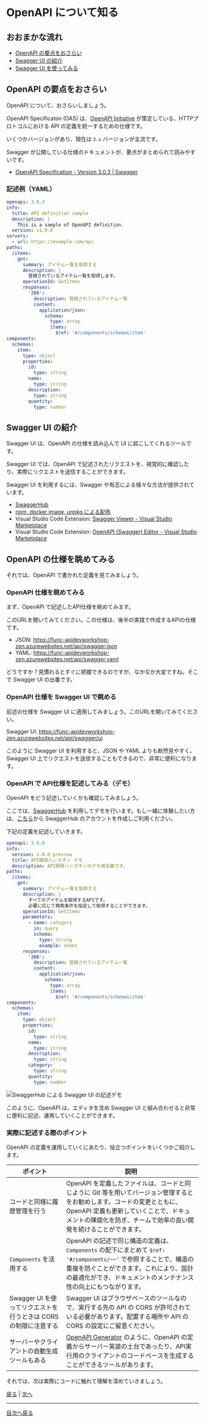 # OpenAPI について知る

## おおまかな流れ

- [OpenAPI の要点をおさらい](#openapi-の要点をおさらい)
- [Swagger UI の紹介](#swagger-ui-の紹介)
- [Swagger UI を使ってみる](#swagger-ui-を使ってみる)

## OpenAPI の要点をおさらい

OpenAPI について、おさらいしましょう。

OpenAPI Specificaton (OAS) は、[OpenAPI Initiative](https://www.openapis.org/) が策定している、HTTPプロトコルにおける API の定義を統一するための仕様です。

いくつかバージョンがあり、現在は `3.x` バージョンが主流です。

Swagger が公開している仕様のドキュメントが、要点がまとめられて読みやすいです。

- [OpenAPI Specification - Version 3.0.3 | Swagger](https://swagger.io/specification/)

### 記述例（YAML）

```yml
openapi: 3.0.3
info:
  title: API definition sample
  description: |
    This is a sample of OpenAPI definition.
  version: v1.0.0
servers:
  - url: https://example.com/api
paths:
  /items:
    get:
      summary: アイテム一覧を取得する
      description: |
        登録されているアイテム一覧を取得します。
      operationId: GetItems
      responses:
        '200':
          description: 登録されているアイテム一覧
          content:
            application/json:
              schema:
                type: array
                items:
                  $ref: '#/components/schemas/item'
components:
  schemas:
    item:
      type: object
      properties:
        id:
          type: string
        name:
          type: string
        description:
          type: string
        quantity:
          type: number
```

## Swagger UI の紹介

Swagger UI は、OpenAPI の仕様を読み込んで UI に起こしてくれるツールです。

Swagger UI では、OpenAPI で記述されたリクエストを、視覚的に確認したり、実際にリクエストを送信することができます。

Swagger UI を利用するには、Swagger や有志による様々な方法が提供されています。

- [SwaggerHub](https://swagger.io/tools/swaggerhub/)
- [npm, docker image, unpkg による配布](https://github.com/swagger-api/swagger-ui/blob/master/docs/usage/installation.md)
- Visual Studio Code Extension: [Swagger Viewer - Visual Studio Marketplace](https://marketplace.visualstudio.com/items?itemName=Arjun.swagger-viewer)
- Visual Studio Code Extension: [OpenAPI (Swagger) Editor - Visual Studio Marketplace](https://marketplace.visualstudio.com/items?itemName=42Crunch.vscode-openapi)

## OpenAPI の仕様を眺めてみる

それでは、OpenAPI で書かれた定義を見てみましょう。

### OpenAPI 仕様を眺めてみる

まず、OpenAPI で記述したAPI仕様を眺めてみます。

このURLを開いてみてください。この仕様は、後半の実践で作成するAPIの仕様です。

- JSON: https://func-apidevworkshop-zen.azurewebsites.net/api/swagger.json
- YAML: https://func-apidevworkshop-zen.azurewebsites.net/api/swagger.yaml

どうですか？見慣れるとすぐに把握できるのですが、なかなか大変ですね。そこで Swagger UI の出番です。

### OpenAPI 仕様を Swagger UI で眺める

前述の仕様を Swagger UI に適用してみましょう。このURLを開いてみてください。

Swagger UI: https://func-apidevworkshop-zen.azurewebsites.net/api/swagger/ui

このように Swagger UI を利用すると、JSON や YAML よりも断然見やすく、Swagger UI 上でリクエストを送信することもできるので、非常に便利になります。

### OpenAPI で API仕様を記述してみる（デモ）

OpenAPI をどう記述していくかも確認してみましょう。

ここでは、[SwaggerHub](https://app.swaggerhub.com/) を利用してデモを行います。もし一緒に体験したい方は、[こちら](https://try.smartbear.com/)から SwaggerHub のアカウントを作成しご利用ください。

下記の定義を記述していきます。

```yml
openapi: 3.0.0
info:
  version: 1.0.0-preview
  title: API開発ハンズオン デモ
  description: API開発ハンズオンのデモ用定義です。
paths:
  /items:
    get:
      summary: アイテム一覧を取得する
      description: |
        すべてのアイテムを取得するAPIです。
        必要に応じて検索条件を指定して取得することができます。
      operationId: GetItems
      parameters: 
        - name: category
          in: query
          schema:
            type: string
            example: shoes
      responses:
        '200':
          description: 登録されているアイテム一覧
          content:
            application/json:
              schema:
                type: array
                items:
                  $ref: '#/components/schemas/item'
components:
  schemas:
    item:
      type: object
      properties:
        id:
          type: string
        name:
          type: string
        description:
          type: string
        category:
          type: string
        quantity:
          type: number
```

![SwaggerHub による Swagger UI の記述デモ](./images/swaggerhub_swagger-ui_demo.png)

このように、OpenAPI は、エディタを含め Swagger UI と組み合わせると非常に便利に記述、運用していくことができます。

### 実際に記述する際のポイント

OpenAPI の定義を運用していくにあたり、役立つポイントをいくつかご紹介します。

| ポイント | 説明 |
|----|----|
| コードと同様に履歴管理を行う | OpenAPI を定義したファイルは、コードと同じように Git 等を用いてバージョン管理するとをお勧めします。コードの変更とともに、OpenAPI 定義も更新していくことで、ドキュメントの陳腐化を防ぎ、チームで効率の良い開発を続けることができます。 |
| `Components` を活用する | OpenAPI の記述で同じ構造の定義は、`Components` の配下にまとめて `$ref: '#/components/~~'` で参照することで、構造の重複を防ぐことができます。これにより、設計の最適化ができ、ドキュメントのメンテナンス性の向上にもつながります。|
| Swagger UI を使ってリクエストを行うときは CORS の制限に注意する | Swagger UI はブラウザベースのツールなので、実行する先の API の CORS が許可されている必要があります。配置する場所や API の CORS の設定にご留意ください。 |
| サーバーやクライアントの自動生成ツールもある | [OpenAPI Generator](https://openapi-generator.tech/) のように、OpenAPI の定義からサーバー実装の土台であったり、API実行用のクライアントのコードベースを生成することができるツールがあります。 |

それでは、次は実際にコードに触れて理解を深めていきましょう。

[戻る](./call-apis.md) | [次へ](./create-first-http-client.md)

----

[目次へ戻る](./selfpaced-handson.md)
